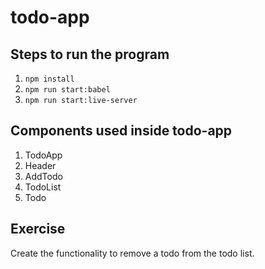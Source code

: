 # todo-app

## Steps to run the program
1. `npm install`
2. `npm run start:babel`
3. `npm run start:live-server`

## Components used inside todo-app
1. TodoApp
2. Header
3. AddTodo
4. TodoList
5. Todo

## Exercise

Create the functionality to remove a todo from the todo list.